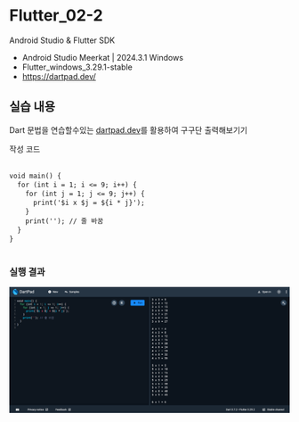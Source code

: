 # Flutter_02-2
Android Studio & Flutter SDK
- Android Studio Meerkat | 2024.3.1 Windows
- Flutter_windows_3.29.1-stable
- https://dartpad.dev/


## 실습 내용
Dart 문법을 연습할수있는 [dartpad.dev](https://dartpad.dev/)를 활용하여 구구단 출력해보기기


작성 코드
<pre>
<code>
void main() {
  for (int i = 1; i <= 9; i++) {
    for (int j = 1; j <= 9; j++) {
      print('$i x $j = ${i * j}');
    }
    print(''); // 줄 바꿈
  }
}
</code>
</pre>


### 실행 결과
![코드 실행 결과](./images/flutter_02-2.png)
